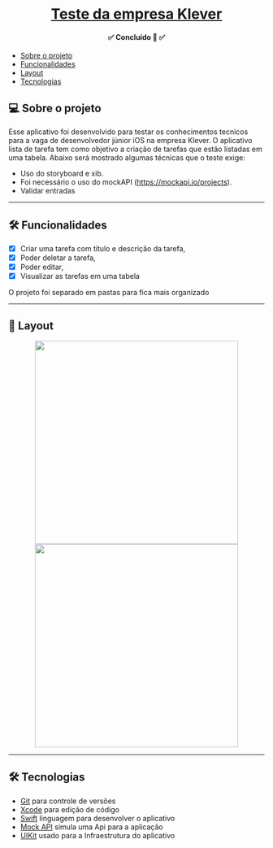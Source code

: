 <h1 align="center">
     <a href="#" alt="">Teste da empresa Klever</a>
</h1>

<h4 align="center">
	 ✅  Concluído 🚀 ✅
</h4>

<!--ts-->
   * [Sobre o projeto](#-sobre-o-projeto)
   * [Funcionalidades](#-funcionalidades)
   * [Layout](#-layout)
   * [Tecnologias](#-tecnologias)

<!--te-->

## 💻 Sobre o projeto

  Esse aplicativo foi desenvolvido para testar os conhecimentos tecnicos para a vaga de desenvolvedor júnior iOS na empresa Klever.
O aplicativo lista de tarefa tem como objetivo a criação de tarefas que estão listadas em uma tabela.
Abaixo será mostrado algumas técnicas que o teste exige:
 
- Uso do storyboard e xib.
- Foi necessário o uso do mockAPI (https://mockapi.io/projects).
- Validar entradas

---

## 🛠 Funcionalidades 
  
  - [x] Criar uma tarefa com título e descrição da tarefa,
  - [x] Poder deletar a tarefa,
  - [x] Poder editar, 
  - [x] Visualizar as tarefas em uma tabela
 
 O projeto foi separado em pastas para fica mais organizado
 
---
  
## 🎨 Layout

<p align="center">
  
 <img src="https://user-images.githubusercontent.com/8284318/164238244-535d1c4a-ebc6-4d77-98d7-cdc3e33d15d6.png" width="400px">
 <img src="https://user-images.githubusercontent.com/8284318/164031618-0704b0b5-c71b-482d-baf4-701084ee6cbf.png" width="400px">	
   
</p>

---

## 🛠 Tecnologias

* [Git](https://git-scm.com) para controle de versões
* [Xcode](https://developer.apple.com/xcode/) para edição de código
* [Swift](https://www.apple.com/br/swift/) linguagem para desenvolver o aplicativo
* [Mock API](https://mockapi.io) simula uma Api para a aplicação
* [UIKit](https://developer.apple.com/documentation/uikit) usado para a Infraestrutura do aplicativo



  



  
  
